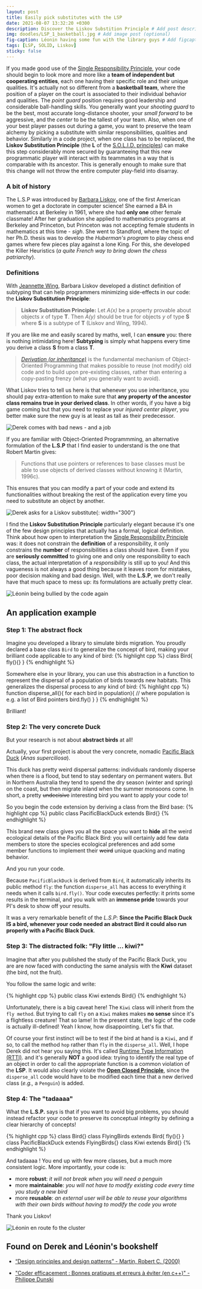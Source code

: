 ```yaml
---
layout: post
title: Easily pick substitutes with the LSP
date: 2021-08-07 13:32:20 +0300
description: Discover the Liskov Substition Principle # Add post description (optional)
img: doodles/LSP_1_basketball.jpg # Add image post (optional)
fig-caption: Léonin having some fun with the library guys # Add figcaption (optional)
tags: [LSP, SOLID, Liskov]
sticky: false
---
```


If you made good use of the [Single Responsibility Principle](2021-08-06-make-code-surgery-easy-with-SRP),
your code should begin to look more and more like a **team of independent but cooperating entities**,
each one having their specific role and their unique qualities. It's actually not
so different from a **basketball team**, where the position of a player on the court is associated to their individual
behavior and qualities. The *point guard* position requires good leadership and considerable
ball-handling skills. You generally want your *shooting guard* to be the best, most accurate
long-distance shooter, your *small forward* to be aggressive, and the *center* to be
the tallest of your team. Also, when one of your best player passes out during a game, you
want to preserve the team alchemy by picking a substitute with similar responsibilities, qualities and behavior.
Similarly in a code project, when one class has to be replaced, the **Liskov Substitution Principle**
(the **L** of the [ S.O.L.I.D. principles](2018-10-20-how-to-write-solid-code))
can make this step considerably more secured by guaranteeing that this new programmatic
player will interact with its teammates in a way that is comparable with its ancestor.
This is generally enough to make sure that this change will not throw
the entire computer play-field into disarray.

### A bit of history

The L.S.P was introduced by [Barbara Liskov](https://en.wikipedia.org/wiki/Barbara_Liskov),
one of the first American women to get a doctorate in computer science!
She earned a BA in mathematics at Berkeley in 1961, where she had **only one** other female classmate!
After her graduation she applied to mathematics programs at Berkeley and Princeton,
but Princeton was not accepting female students in mathematics at this time - *sigh*.
She went to Standford, where the topic of her Ph.D. thesis was to develop
the *Huberman's program* to play chess end games
where few pieces play against a lone King. For this, she developed the Killer Heuristics
(*a quite French way to bring down the chess patriarchy*).

### Definitions

With [Jeannette Wing](https://en.wikipedia.org/wiki/Jeannette_Wing),
Barbara Liskov developed a distinct definition of subtyping that can help programmers minimizing
side-effects in our code: the **Liskov Substitution Principle**:

> **Liskov Substitution Principle:**
> Let  *A(x)* be a property provable about
> objects *x* of type **T**. Then *A(y)* should be true for objects *y* of type **S** where **S** is a
> subtype of **T** (Liskov and Wing, 1994).

If you are like me and easily scared by maths, well, I can **ensure** you: there is
nothing intimidating here! **Subtyping** is simply what happens every time you derive a
class **S** from a class **T**.

> *[Derivation (or inheritance)](https://en.wikipedia.org/wiki/Inheritance_(object-oriented_programming))* is
the fundamental mechanism of Object-Oriented Programming that makes possible to reuse (not modify)
old code and to build upon pre-existing classes, rather than entering a copy-pasting frenzy
(what you generally want to avoid).

What Liskov tries to tell us here is that whenever you use inheritance, you should pay extra-attention
to make sure that **any property of the ancestor class remains true in your derived class**. In other words, if you have a big game coming but that you need to replace your *injured center player*, you better make
sure the new guy is at least as tall as their predecessor.

![Derek comes with bad news - and a job]({{site.baseurl}}/assets/img/doodles/LSP_knock_knock.jpg)

If you are familiar with Object-Oriented Programmming, an alternative formulation of the **L.S.P** that
I find easier to understand is the one that Robert Martin gives:

> Functions that use pointers or references to base classes must be able to use
objects of derived classes without knowing it (Martin, 1996c).

This ensures that you can modify a part of your code and extend its functionalities
without breaking the rest of the application every time you need to substitute an object
by another.

![Derek asks for a Liskov substitute]({{site.baseurl}}/assets/img/doodles/LSP_anyone.jpg){: width="300"}

I find the **Liskov Substitution Principle** particularly elegant because it's one of
the few design principles that actually has a formal,
logical definition. Think about how open to interpretation the
[Single Responsibility Principle](2021-08-06-make-code-surgery-easy-with-SRP) was: it
does not constrain the **definition** of a responsibility, it only constrains the
**number** of responsibilities a class should have. Even if you are **seriously committed** to giving one
and only one responsibility to each class, the actual interpretation of a *responsibility*
is still up to you! And this vagueness is not always a good thing because it leaves room
for mistakes, poor decision making and bad design. Well, with the **L.S.P**,
we don't really have that much space to mess up: its formulations are actually pretty clear.

![Léonin being bullied by the code again]({{site.baseurl}}/assets/img/doodles/LSP_guys.jpg)

## An application example

### Step 1: The abstract flock

Imagine you developed a library to simulate birds migration.
You proudly declared a base class `Bird` to generalize the concept of bird, making your
brilliant code applicable to any kind of bird:
{% highlight cpp %}
class Bird{
    fly(){}
}
{% endhighlight %}

Somewhere else in your library, you can use this abstraction in a function
to represent the dispersal of a population of birds towards new habitats.
This generalizes the dispersal process to any kind of bird:
{% highlight cpp %}
function disperse_all(){
  for each bird in population){ // where population is e.g. a list of Bird pointers
      bird.fly()
  }
}
{% endhighlight %}

Brilliant!

### Step 2: The very concrete Duck

But your research is not about **abstract birds** at all!

Actually, your first project is about the very concrete, nomadic
[Pacific Black Duck](https://en.wikipedia.org/wiki/Pacific_black_duck)
(*Anas superciliosa*).

This duck has pretty weird dispersal patterns: individuals
randomly disperse when there is a flood, but tend to stay sedentary on permanent waters.
But in Northern Australia they tend to spend the dry season (winter and spring) on the coast,
but then migrate inland when the summer monsoons come. In short, a pretty ~~undecisive~~ interesting bird you want
to apply your code to!

So you begin the code extension by deriving a class from the Bird base:
{% highlight cpp %}
public class PacificBlackDuck extends Bird{}
{% endhighlight %}

This brand new class gives you all the space you want to **hide** all the weird ecological details of the
Pacific Black Bird: you will certainly add few data members to store the species ecological preferences and
add some member functions to implement their ~~weird~~ unique quacking and mating behavior.

And you run your code.

Because  `PacificBlackDuck` is derived from `Bird`, it automatically inherits
its public method `fly`: the function `disperse_all` has access to everything it needs when
it calls `bird.fly()`. Your code executes perfectly: it prints some results in the terminal,
and you walk with an **immense pride** towards your PI's desk to show off your results.

It was a very remarkable benefit of the *L.S.P*: **Since the Pacific Black Duck IS a bird,
whenever your code needed an abstract Bird it could also run properly with a Pacific Black Duck**.

### Step 3: The distracted folk: "Fly little ... kiwi?"

Imagine that after you published the study of the Pacific Black Duck, you are
are now faced with conducting the same analysis with the **Kiwi** dataset (the bird, not the fruit).

You follow the same logic and write:

{% highlight cpp %}
public class Kiwi extends Bird{}
{% endhighlight %}


Unfortunately, there is a big caveat here! The `Kiwi` class will inherit from
the `fly method`. But trying to call `fly` on a `Kiwi` makes makes **no sense**
since it's a flightless creature! That so lame! In the present state,
the logic of the code is actually ill-defined! Yeah I know, how disappointing. Let's fix that.

Of course your first instinct will be to test if the bird at hand is a `Kiwi`, and if
so, to call the method `hop` rather than `fly` in the `disperse_all`. Well, I hope
Derek did not hear you saying this. It's called [Runtime Type Information (RTTI)](https://en.wikipedia.org/wiki/Run-time_type_information).
and it's generally **NOT** a good idea: trying to identify the real type of an object in order to call the appropriate function
is a common violation of the **LSP**. It would also clearly violate the [**Open Closed Principle**]({{site.url}}/pages/blog/under_construction.html), since the `disperse_all` code would have to be modified each time that a new derived class (*e.g.,* a `Penguin`) is added.


### Step 4: The "tadaaaa"

What the **L.S.P.** says is that if you want to avoid big problems,
you should instead refactor your code to preserve its conceptual integrity by
defining a clear hierarchy of concepts!

{% highlight cpp %}
class Bird{}
class FlyingBirds extends Bird{
    fly(){}
}
class PacificBlackDuck extends FlyingBirds{}
class Kiwi extends Bird{}
{% endhighlight %}


And tadaaaa ! You end up with few more classes, but a much more consistent logic. More
importantly, your code is:
* more **robust**: *it will not break when you will need a penguin*
* more **maintainable**: *you will not have to modify existing code every time you study a new bird*
* more **reusable**: *an external user will be able to reuse your algorithms with their own birds without having to modify the code you wrote*

Thank you Liskov!

![Léonin en route fo the cluster]({{site.baseurl}}/assets/img/doodles/LSP_tragic_mistake.jpg)

## Found on Derek and Léonin's bookshelf

* [“Design principles and design patterns” - Martin, Robert C. (2000)](http://staff.cs.utu.fi/staff/jouni.smed/doos_06/material/DesignPrinciplesAndPatterns.pdf)

* ["Coder efficacement : Bonnes pratiques et erreurs à éviter (en c++)" - Philippe Dunski](https://www.amazon.fr/Coder-efficacement-Bonnes-pratiques-erreurs/dp/2822701660)
